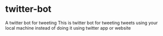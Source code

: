# twitter-bot
A twitter bot for tweeting 
This is twitter bot for tweeting tweets using your local machine instead of doing it using twitter app or website
